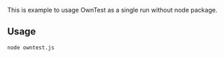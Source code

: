 This is example to usage OwnTest as a single run without node package.

## Usage
```
node owntest.js
```